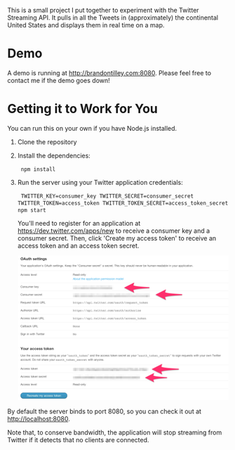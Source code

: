 This is a small project I put together to experiment with the Twitter Streaming API. It pulls in all the Tweets in (approximately) the continental United States and displays them in real time on a map.

Demo
====

A demo is running at http://brandontilley.com:8080. Please feel free to contact me if the demo goes down!

Getting it to Work for You
==========================

You can run this on your own if you have Node.js installed.

1. Clone the repository
2. Install the dependencies:

        npm install

3. Run the server using your Twitter application credentials:

        TWITTER_KEY=consumer_key TWITTER_SECRET=consumer_secret TWITTER_TOKEN=access_token TWITTER_TOKEN_SECRET=access_token_secret npm start

   You'll need to register for an application at https://dev.twitter.com/apps/new to receive a consumer key and a consumer secret. Then, click 'Create my access token' to receive an access token and an access token secret.

   ![Twitter Application Registration](tw_ss.png)

By default the server binds to port 8080, so you can check it out at [http://localhost:8080](http://localhost:8080).

Note that, to conserve bandwidth, the application will stop streaming from Twitter if it detects that no clients are connected.

